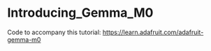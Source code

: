 # Introducing_Gemma_M0

Code to accompany this tutorial:
https://learn.adafruit.com/adafruit-gemma-m0
